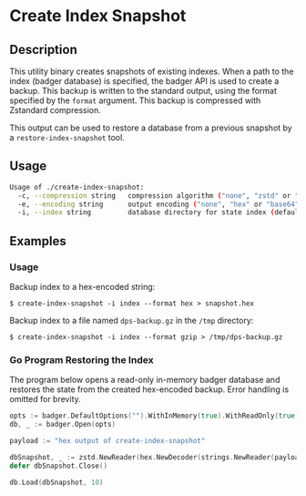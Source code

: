 # Create Index Snapshot

## Description

This utility binary creates snapshots of existing indexes.
When a path to the index (badger database) is specified, the badger API is used to create a backup. 
This backup is written to the standard output, using the format specified by the `format` argument.
This backup is compressed with Zstandard compression.

This output can be used to restore a database from a previous snapshot by a `restore-index-snapshot` tool.

## Usage

```sh
Usage of ./create-index-snapshot:
  -c, --compression string   compression algorithm ("none", "zstd" or "gzip") (default "zstd")
  -e, --encoding string      output encoding ("none", "hex" or "base64") (default "none")
  -i, --index string         database directory for state index (default "index")
```

## Examples

### Usage

Backup index to a hex-encoded string:

```console
$ create-index-snapshot -i index --format hex > snapshot.hex
```

Backup index to a file named `dps-backup.gz` in the `/tmp` directory:

```console
$ create-index-snapshot -i index --format gzip > /tmp/dps-backup.gz
```


### Go Program Restoring the Index

The program below opens a read-only in-memory badger database and restores the state from the created hex-encoded backup. Error handling is omitted for brevity.

```go
opts := badger.DefaultOptions("").WithInMemory(true).WithReadOnly(true).WithLogger(nil)
db, _ := badger.Open(opts)

payload := "hex output of create-index-snapshot"

dbSnapshot, _ := zstd.NewReader(hex.NewDecoder(strings.NewReader(payload)))
defer dbSnapshot.Close()

db.Load(dbSnapshot, 10)
```
